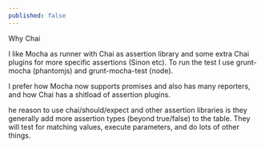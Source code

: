 ```yaml
---
published: false
---
```

Why Chai

I like Mocha as runner with Chai as assertion library and some extra Chai plugins for more specific assertions (Sinon etc). To run the test I use grunt-mocha (phantomjs) and grunt-mocha-test (node).

 I prefer how Mocha now supports promises and also has many reporters, and how Chai has a shitload of assertion plugins.
 
 he reason to use chai/should/expect and other assertion libraries is they generally add more assertion types (beyond true/false) to the table. They will test for matching values, execute parameters, and do lots of other things.
